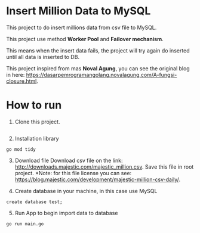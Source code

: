 # Insert Million Data to MySQL
This project to do insert millions data from csv file to MySQL.

This project use method **Worker Pool** and **Failover mechanism**.

This means when the insert data fails, the project will try again do inserted until all data is inserted to DB.

This project inspired from mas **Noval Agung**, you can see the original blog in here: https://dasarpemrogramangolang.novalagung.com/A-fungsi-closure.html.

# How to run
1. Clone this project.
```

```

2. Installation library
```
go mod tidy
```

3. Download file
Download csv file on the link: http://downloads.majestic.com/majestic_million.csv.
Save this file in root project.
*Note: for this file license you can see: https://blog.majestic.com/development/majestic-million-csv-daily/.

4. Create database in your machine, in this case use MySQL
```
create database test;
```

5. Run App to begin import data to database
```
go run main.go
```